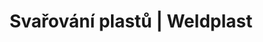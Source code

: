 ---
Filename: "svarovani-plastu?pg=2"
Link: "file:/Users/vinayakpatel/Downloads/www.weldplast.cz/produkty/svarovani-plastu%3Fpg=2"
product_name: "null"
product_id: "null"
title: "Svařování plastů | Weldplast"
product_desc: ""
product_specs: ""
product_downloads: ""
href: ""
p_desc_2: ""
accessories: ""
similar_products: ""
---
